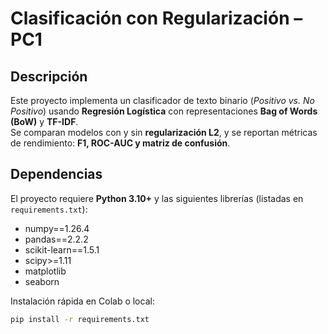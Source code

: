#  Clasificación con Regularización – PC1

##  Descripción
Este proyecto implementa un clasificador de texto binario (*Positivo vs. No Positivo*) usando **Regresión Logística** con representaciones **Bag of Words (BoW)** y **TF-IDF**.  
Se comparan modelos con y sin **regularización L2**, y se reportan métricas de rendimiento: **F1, ROC-AUC y matriz de confusión**.  



##  Dependencias
El proyecto requiere **Python 3.10+** y las siguientes librerías (listadas en `requirements.txt`):  

- numpy==1.26.4  
- pandas==2.2.2  
- scikit-learn==1.5.1  
- scipy>=1.11  
- matplotlib  
- seaborn  

Instalación rápida en Colab o local:  
```bash
pip install -r requirements.txt
